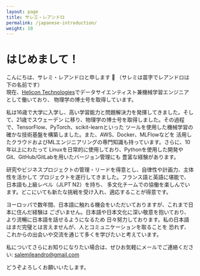 ```yaml
---
layout: page
title: サレ三・レアンドロ
permalink: /japanese-introduction/
weight: 10
---
```


# はじめまして！

こんにちは、サレミ・レアンドロと申します :wave: （サレミは苗字でレアンドロは下の名前です）<br>
現在、[Helicon Technologies](https://helicon.ai/)でデータサイエンティスト兼機械学習エンジニアとして働いており、
物理学の博士号を取得しています。

私は16歳で大学に入学し、高い学習能力と問題解決力を発揮してきました。そして、21歳でスウェーデン
に移り、物理学の博士号を取得しました。その過程で、TensorFlow、PyTorch、scikit-learnといった
ツールを使用した機械学習の確かな技術基盤を構築しました。また、AWS、Docker、MLFlowなどを
活用したクラウドおよびMLエンジニアリングの専門知識も持っています。さらに、10年以上にわたって
Linuxを日常的に使用しており、Pythonを使用した開発やGit、GitHub/GitLabを用いたバージョン管理にも
豊富な経験があります。

研究やビジネスプロジェクトの管理・リードを得意とし、自律性や計画力、主体性を活かして
プロジェクトを遂行してきました。フランス語と英語に堪能で、日本語も上級レベル（JLPT N2）を持ち、
多文化チームでの協働を楽しんでいます。どこにいても新たな挑戦を受け入れ、適応することが得意です。

ヨーロッパで数年間、日本語に触れる機会をいただいておりますが、これまで日本に住んだ経験は
ございません。日本語や日本文化に深い敬意を抱いており、より流暢に日本語を話せるようになるため
日々努力しております。私の日本語はまだ完璧とは言えませんが、人とコミュニケーションを取ることを
恐れず、これからの出会いや交流を通じて多くを学びたいと考えています。


私についてさらにお知りになりたい場合は、ぜひお気軽にメールでご連絡ください:
<a href="mailto:salemileandro@gmail.com" class="text-dark">salemileandro@gmail.com</a>

どうぞよろしくお願いいたします。